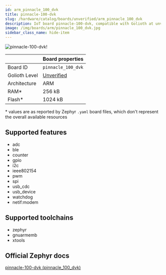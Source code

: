 ```yaml
---
id: arm_pinnacle_100_dvk
title: pinnacle-100-dvk
slug: /hardware/catalog/boards/unverified/arm_pinnacle_100_dvk
description: IoT board pinnacle-100-dvk, compatible with Golioth at unverified level.
image: /img/boards/arm/pinnacle_100_dvk.jpg
sidebar_class_name: hide-item
---
```


[//]: # (This is an auto-generated file, do not edit! Changes to it will be lost upon re-generation)

![pinnacle-100-dvk!](/img/boards/arm/pinnacle_100_dvk.jpg "pinnacle-100-dvk")

|                | Board properties     |
| -------------  | -------------------- |
| Board ID       | `pinnacle_100_dvk` |
| Golioth Level  | [Unverified](/hardware#unverified-boards) |
| Architecture   | ARM |
| RAM*           | 256 kB |
| Flash*         | 1024 kB |

\* values are as reported by Zephyr `.yaml` board files, which don't represent the overall available resources



## Supported features

* adc
* ble
* counter
* gpio
* i2c
* ieee802154
* pwm
* spi
* usb_cdc
* usb_device
* watchdog
* netif:modem

## Supported toolchains

* zephyr
* gnuarmemb
* xtools

## Official Zephyr docs

[pinnacle-100-dvk (pinnacle_100_dvk)](https://docs.zephyrproject.org/latest/boards/arm/pinnacle_100_dvk/doc/index.html)
